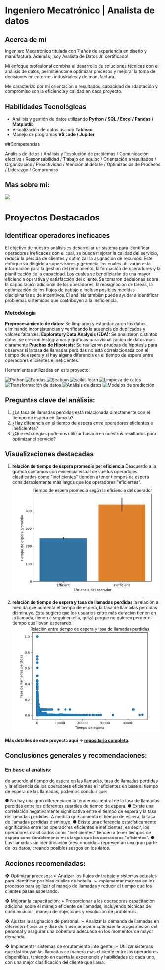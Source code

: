 # Ingeniero Mecatrónico | Analista de datos

## Acerca de mi
Ingeniero Mecatrónico titulado con 7 años de experiencia en diseño y manufactura. Además, ¡soy Analista de Datos Jr. certificado! 

Mi enfoque profesional combina el desarrollo de soluciones técnicas con el análisis de datos, permitiéndome optimizar procesos y 
mejorar la toma de decisiones en entornos industriales y de manufactura.

Me caracterizo por mi orientación a resultados, capacidad de adaptación y compromiso con la eficiencia y calidad en cada proyecto.

## Habilidades Tecnológicas

- Análisis y gestión de datos utilizando **Python / SQL / Excel / Pandas / Matplotlib**
- Visualización de datos usando **Tableau**
- Manejo de programas **VS code / Jupiter**

##Competencias

Análisis de datos / Análisis y Resolución de problemas / Comunicación efectiva / Responsabilidad / Trabajo en equipo / 
Orientación a resultados / Organización / Proactividad / Atención al detalle / Optimización de Procesos / Liderazgo / Compromiso

## Mas sobre mi:
[![](https://img.shields.io/badge/LinkedIn-0077B5?style=for-the-badge&logo=linkedin&logoColor=white)](https://www.linkedin.com/in/rafaelgonzalezalfaro/)

# Proyectos Destacados
## Identificar operadores ineficaces
El objetivo de nuestro análisis es desarrollar un sistema para identificar operadores ineficaces con el cual, se busca mejorar la calidad del servicio, 
reducir la pérdida de clientes y optimizar la asignación de recursos.
Este enfoque va dirigido a supervisores y gerencia, los cuales utilizarán esta información para la gestión del rendimiento, la formación de operadores 
y la planificación de la capacidad. Los cuales se beneficiarán de una mayor eficiencia operativa y satisfacción del cliente.
Se tomaron decisiones sobre la capacitación adicional de los operadores, la reasignación de tareas, la optimización de los flujos de trabajo e incluso 
posibles medidas disciplinarias o de incentivos. El análisis también puede ayudar a identificar problemas sistémicos que contribuyen a la ineficiencia.

### Metodología

**Preprocesamiento de datos:** Se limpiaron y estandarizaron los datos, eliminando inconsistencias y verificando la ausencia de duplicados y valores faltantes.
**Exploratory Data Analysis (EDA):** Se analizaron distintos datos, se crearon histogramas y graficas para visualizacion de datos mas claramente
**Pruebas de Hipotesis:** Se realizaron pruebas de hipotesis para observar si la tasa de llamadas perdidas no está correlacionada con el tiempo de espera y 
si hay alguna diferencia en el tiempo de espera entre operadores eficientes e ineficientes.

Herramientas utilizadas en este proyecto:

![Python](https://img.shields.io/badge/python-357ebd?style=for-the-badge&logo=python&logoColor=white)
![Pandas](https://img.shields.io/badge/pandas-%23357ebd.svg?style=for-the-badge&logo=pandas&logoColor=white)
![Seaborn](https://img.shields.io/badge/Seaborn-357ebd?style=for-the-badge)
![scikit-learn](https://img.shields.io/badge/scikit--learn-%23357ebd.svg?style=for-the-badge&logo=scikit-learn&logoColor=white)
![Limpieza de datos](https://img.shields.io/badge/Limpieza_de_datos-295F98?style=for-the-badge)
![Transformación de datos](https://img.shields.io/badge/Transformación_de_datos-295F98?style=for-the-badge)
![Análisis de datos](https://img.shields.io/badge/Análisis_de_datos-295F98?style=for-the-badge)
![Modelos de predicción](https://img.shields.io/badge/Modelos_de_predicción-295F98?style=for-the-badge)

## Preguntas clave del análisis:

1. ¿La tasa de llamadas perdidas está relacionada directamente con el tiempo de espera en llamada?
2. ¿Hay diferencia en el tiempo de espera entre operadores eficientes e ineficientes?
3. ¿Que estrategias podemos utilizar basado en nuestros resultados para optimizar el servicio?

## Visualizaciones destacadas

1. **relación de tiempo de espera promedio por eficiencia**
Deacuerdo a la gráfica contamos con evidencia visual de que los operadores clasificados como "ineficientes" tienden a
tener tiempos de espera considerablemente más largos que los operadores "eficientes".
![Time Related Graf](/assets/img/TIME_RELATED_GRAF.png)

2. **relación de tiempo de espera y tasa de llamadas perdidas**
la relación a medida que aumenta el tiempo de espera, la tasa de llamadas perdidas disminuye.
Esto sugiere que los usuarios entre más duración tienen en la llamada, tienen a seguir en ella,
quizá porque no quieren perder el tiempo que llevan esperando.
![Llamadas perdidas](/assets/img/LLAMADAS_PERDIDAS.png)

**Más detalles de este proyecto aqui -> [repositorio completo](https://github.com/RafaelGonzalezAlfaro/Telecom_operadores_ineficaces).**

## Conclusiones generales y recomendaciones:
### En base al análisis:
de acuerdo al tiempo de espera en las llamadas, tasa de llamadas perdidas y la eficiencia de los operadores
eficientes e ineficientes en base al tiempo de espera de las llamadas, podemos concluir que:

● No hay una gran diferencia en la tendencia central de la tasa de llamadas perdidas entre los diferentes
cuartiles de tiempo de espera.
● Existe una correlación negativamente significativa entre el tiempo de espera y la tasa de llamadas perdidas.
A medida que aumenta el tiempo de espera, la tasa de llamadas perdidas disminuye.
● Existe una diferencia estadísticamente significativa entre los operadores eficientes e ineficientes, es decir,
los operadores clasificados como "ineficientes" tienden a tener tiempos de espera considerablemente más
largos que los operadores "eficientes".
● Las llamadas sin identificación (desconocidas) representan una gran parte de los datos, creando
posibles sesgos en los datos.

## Acciones recomendadas:
❖ Optimizar procesos:
➢ Analizar los flujos de trabajo y sistemas actuales para identificar posibles cuellos de botella.
➢ Implementar mejoras en los procesos para agilizar el manejo de llamadas y reducir el tiempo que los
clientes pasan esperando.

❖ Mejorar la capacitación:
➢ Proporcionar a los operadores capacitación adicional sobre el manejo eficiente de llamadas, incluyendo
técnicas de comunicación, manejo de objeciones y resolución de problemas.

❖ Ajustar la asignación de personal:
➢ Analizar la demanda de llamadas en diferentes horarios y días de la semana para optimizar la programación
del personal y asegurar una cobertura adecuada en los momentos de mayor demanda.

❖ Implementar sistemas de enrutamiento inteligente:
➢ Utilizar sistemas que distribuyan las llamadas de manera más eficiente entre los operadores disponibles,
teniendo en cuenta la experiencia y habilidades de cada uno, con una mejor clasificación del cliente que llama.
